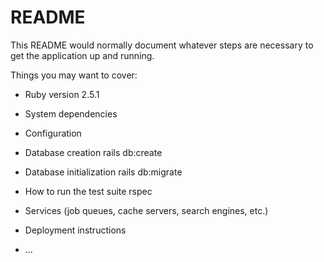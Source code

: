 # README

This README would normally document whatever steps are necessary to get the
application up and running.

Things you may want to cover:

* Ruby version 2.5.1

* System dependencies

* Configuration

* Database creation
rails db:create
* Database initialization
rails db:migrate
* How to run the test suite
rspec
* Services (job queues, cache servers, search engines, etc.)

* Deployment instructions

* ...